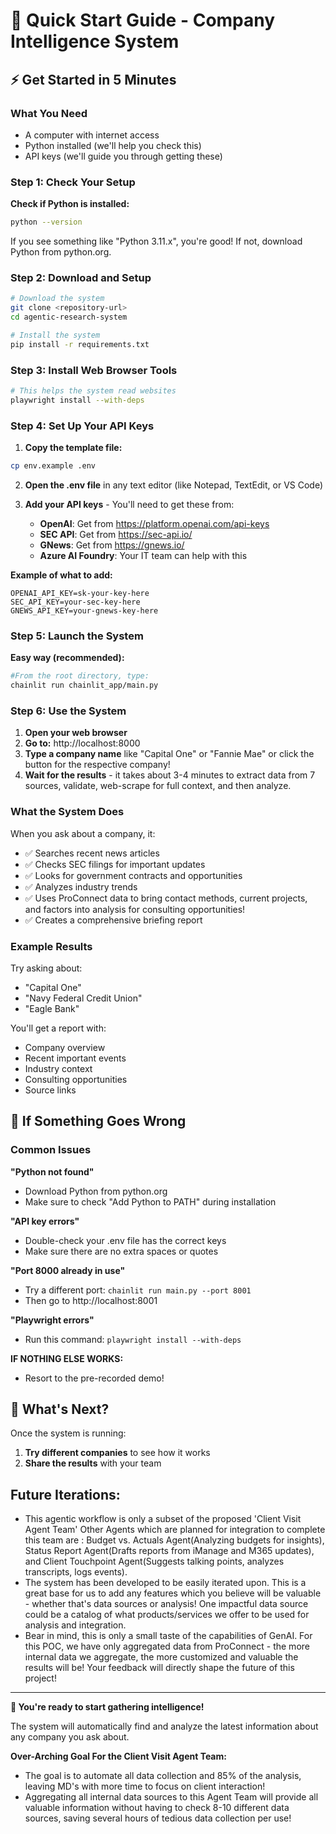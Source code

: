 # 🚀 Quick Start Guide - Company Intelligence System

## ⚡ Get Started in 5 Minutes

### What You Need
- A computer with internet access
- Python installed (we'll help you check this)
- API keys (we'll guide you through getting these)

### Step 1: Check Your Setup

**Check if Python is installed:**
```bash
python --version
```
If you see something like "Python 3.11.x", you're good! If not, download Python from python.org.

### Step 2: Download and Setup

```bash
# Download the system
git clone <repository-url>
cd agentic-research-system

# Install the system
pip install -r requirements.txt
```

### Step 3: Install Web Browser Tools

```bash
# This helps the system read websites
playwright install --with-deps
```

### Step 4: Set Up Your API Keys

1. **Copy the template file:**
```bash
cp env.example .env
```

2. **Open the .env file** in any text editor (like Notepad, TextEdit, or VS Code)

3. **Add your API keys** - You'll need to get these from:
   - **OpenAI**: Get from https://platform.openai.com/api-keys
   - **SEC API**: Get from https://sec-api.io/
   - **GNews**: Get from https://gnews.io/
   - **Azure AI Foundry**: Your IT team can help with this

**Example of what to add:**
```
OPENAI_API_KEY=sk-your-key-here
SEC_API_KEY=your-sec-key-here
GNEWS_API_KEY=your-gnews-key-here
```

### Step 5: Launch the System


**Easy way (recommended):**
```bash
#From the root directory, type:
chainlit run chainlit_app/main.py
```


### Step 6: Use the System

1. **Open your web browser**
2. **Go to:** http://localhost:8000
3. **Type a company name** like "Capital One" or "Fannie Mae" or click the button for the respective company!
4. **Wait for the results** - it takes about 3-4 minutes to extract data from 7 sources, validate, web-scrape for full context, and then analyze.

### What the System Does

When you ask about a company, it:
- ✅ Searches recent news articles
- ✅ Checks SEC filings for important updates
- ✅ Looks for government contracts and opportunities
- ✅ Analyzes industry trends
- ✅ Uses ProConnect data to bring contact methods, current projects, and factors into analysis for consulting opportunities!
- ✅ Creates a comprehensive briefing report

### Example Results

Try asking about:
- "Capital One"
- "Navy Federal Credit Union"
- "Eagle Bank"

You'll get a report with:
- Company overview
- Recent important events
- Industry context
- Consulting opportunities
- Source links

## 🚨 If Something Goes Wrong

### Common Issues

**"Python not found"**
- Download Python from python.org
- Make sure to check "Add Python to PATH" during installation

**"API key errors"**
- Double-check your .env file has the correct keys
- Make sure there are no extra spaces or quotes

**"Port 8000 already in use"**
- Try a different port: `chainlit run main.py --port 8001`
- Then go to http://localhost:8001

**"Playwright errors"**
- Run this command: `playwright install --with-deps`

**IF NOTHING ELSE WORKS:**
- Resort to the pre-recorded demo! 

## 🎯 What's Next?

Once the system is running:
1. **Try different companies** to see how it works
2. **Share the results** with your team

## Future Iterations:
- This agentic workflow is only a subset of the proposed 'Client Visit Agent Team'
  Other Agents which are planned for integration to complete this team are : Budget vs. Actuals Agent(Analyzing budgets for insights), Status Report Agent(Drafts reports from iManage and M365 updates), and Client Touchpoint Agent(Suggests talking points, analyzes transcripts, logs events).
- The system has been developed to be easily iterated upon. This is a great base for us to add any features which you believe will be valuable - whether that's data sources or analysis! One impactful data source could be a catalog of what products/services we offer to be used for analysis and integration.
- Bear in mind, this is only a small taste of the capabilities of GenAI. For this POC, we have only aggregated data from ProConnect - the more internal data we aggregate, the more customized and valuable the results will be! Your feedback will directly shape the future of this project!



---

**🎉 You're ready to start gathering intelligence!**

The system will automatically find and analyze the latest information about any company you ask about. 


**Over-Arching Goal For the Client Visit Agent Team:**
- The goal is to automate all data collection and 85% of the analysis, leaving MD's with more time to focus on client interaction! 
- Aggregating all internal data sources to this Agent Team will provide all valuable information without having to check 8-10 different data sources, saving several hours of tedious data collection per use!
